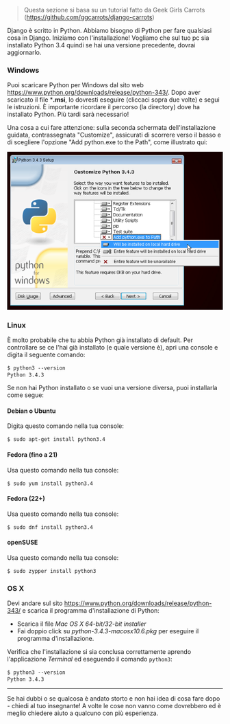 > Questa sezione si basa su un tutorial fatto da Geek Girls Carrots (https://github.com/ggcarrots/django-carrots)

Django è scritto in Python. Abbiamo bisogno di Python per fare qualsiasi cosa in Django. Iniziamo con l'installazione! Vogliamo che sul tuo pc sia installato Python 3.4 quindi se hai una versione precedente, dovrai aggiornarlo.

### Windows

Puoi scaricare Python per Windows dal sito web https://www.python.org/downloads/release/python-343/. Dopo aver scaricato il file ***.msi**, lo dovresti eseguire (cliccaci sopra due volte) e segui le istruzioni. È importante ricordare il percorso (la directory) dove ha installato Python. Più tardi sarà necessario!

Una cosa a cui fare attenzione: sulla seconda schermata dell'installazione guidata, contrassegnata "Customize", assicurati di scorrere verso il basso e di scegliere l'opzione "Add python.exe to the Path", come illustrato qui:

![Non dimenticare di aggiungere Python al Path](../python_installation/images/add_python_to_windows_path.png)

### Linux

È molto probabile che tu abbia Python già installato di default. Per controllare se ce l'hai già installato (e quale versione è), apri una console e digita il seguente comando:

    $ python3 --version
    Python 3.4.3
    

Se non hai Python installato o se vuoi una versione diversa, puoi installarla come segue:

#### Debian o Ubuntu

Digita questo comando nella tua console:

    $ sudo apt-get install python3.4
    

#### Fedora (fino a 21)

Usa questo comando nella tua console:

    $ sudo yum install python3.4
    

#### Fedora (22+)

Usa questo comando nella tua console:

    $ sudo dnf install python3.4
    

#### openSUSE

Usa questo comando nella tua console:

    $ sudo zypper install python3


### OS X

Devi andare sul sito https://www.python.org/downloads/release/python-343/ e scarica il programma d'installazione di Python:

  * Scarica il file *Mac OS X 64-bit/32-bit installer*
  * Fai doppio click su *python-3.4.3-macosx10.6.pkg* per eseguire il programma d'installazione.

Verifica che l'installazione si sia conclusa correttamente aprendo l'applicazione *Terminal* ed eseguendo il comando `python3`:

    $ python3 --version
    Python 3.4.3
    

* * *

Se hai dubbi o se qualcosa è andato storto e non hai idea di cosa fare dopo - chiedi al tuo insegnante! A volte le cose non vanno come dovrebbero ed è meglio chiedere aiuto a qualcuno con più esperienza.
